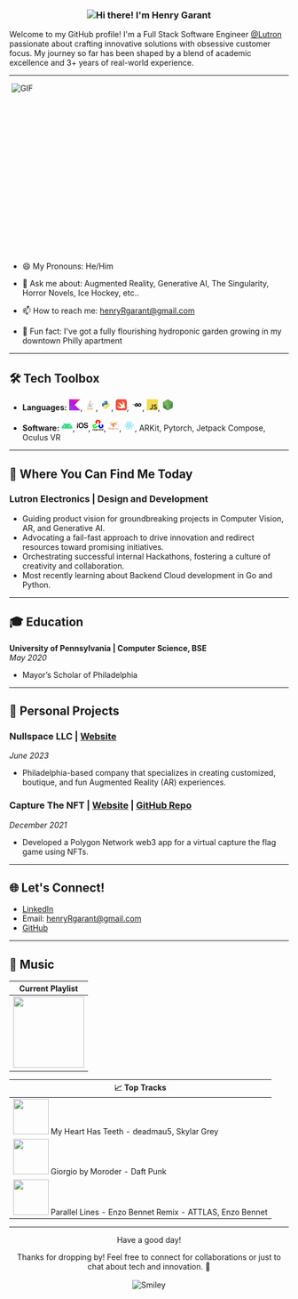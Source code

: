 <!-- Heading -->
<h3 align="center"><img src = "https://raw.githubusercontent.com/MartinHeinz/MartinHeinz/master/wave.gif" width = 30px>Hi there! I'm Henry Garant</h3>

Welcome to my GitHub profile! I'm a Full Stack Software Engineer [@Lutron](https://www.linkedin.com/company/lutron-electronics/) passionate about crafting innovative solutions with obsessive customer focus. My journey so far has been shaped by a blend of academic excellence and 3+ years of real-world experience.

<hr>

<img align="right" alt="GIF" src="./code.gif" width="500" height="320" />

- 😄 My Pronouns: He/Him   

- 💬 Ask me about: Augmented Reality, Generative AI, The Singularity, Horror Novels, Ice Hockey, etc..

- 📫 How to reach me:  [henryRgarant@gmail.com](mailto:henryRgarant@gmail.com)

- 🌱 Fun fact: I've got a fully flourishing hydroponic garden growing in my downtown Philly apartment

<hr>

## 🛠️ Tech Toolbox

- **Languages:**
<code><img height="20" src="https://raw.githubusercontent.com/github/explore/80688e429a7d4ef2fca1e82350fe8e3517d3494d/topics/kotlin/kotlin.png"></code>,
<code><img height="20" src="https://raw.githubusercontent.com/github/explore/80688e429a7d4ef2fca1e82350fe8e3517d3494d/topics/java/java.png"></code>,
<code><img height="20" src="https://raw.githubusercontent.com/github/explore/80688e429a7d4ef2fca1e82350fe8e3517d3494d/topics/python/python.png"></code>,
<code><img height="20" src="https://raw.githubusercontent.com/github/explore/80688e429a7d4ef2fca1e82350fe8e3517d3494d/topics/swift/swift.png"></code>,
<code><img height="20" src="https://raw.githubusercontent.com/github/explore/80688e429a7d4ef2fca1e82350fe8e3517d3494d/topics/go/go.png"></code>,
<code><img height="20" src="https://raw.githubusercontent.com/github/explore/80688e429a7d4ef2fca1e82350fe8e3517d3494d/topics/javascript/javascript.png"></code>,
<code><img height="20" src="https://raw.githubusercontent.com/github/explore/80688e429a7d4ef2fca1e82350fe8e3517d3494d/topics/nodejs/nodejs.png"></code>


- **Software:** 
<code><img height="20" src="https://raw.githubusercontent.com/github/explore/80688e429a7d4ef2fca1e82350fe8e3517d3494d/topics/android/android.png"></code>,
<code><img height="20" src="https://raw.githubusercontent.com/github/explore/80688e429a7d4ef2fca1e82350fe8e3517d3494d/topics/ios/ios.png"></code>,
<code><img height="20" src="https://raw.githubusercontent.com/github/explore/80688e429a7d4ef2fca1e82350fe8e3517d3494d/topics/opencv/opencv.png"></code>,
<code><img height="20" src="https://raw.githubusercontent.com/github/explore/5c058a388828bb5fde0bcafd4bc867b5bb3f26f3/topics/tensorflow/tensorflow.png"></code>,
<code><img height="20" src="https://raw.githubusercontent.com/github/explore/80688e429a7d4ef2fca1e82350fe8e3517d3494d/topics/react/react.png"></code>,
ARKit, Pytorch, Jetpack Compose, Oculus VR

<hr>

## 💼 Where You Can Find Me Today

### Lutron Electronics | Design and Development
- Guiding product vision for groundbreaking projects in Computer Vision, AR, and Generative AI.
- Advocating a fail-fast approach to drive innovation and redirect resources toward promising initiatives.
- Orchestrating successful internal Hackathons, fostering a culture of creativity and collaboration.
- Most recently learning about Backend Cloud development in Go and Python.

<hr>

## 🎓 Education

**University of Pennsylvania | Computer Science, BSE**  
*May 2020*  
- Mayor’s Scholar of Philadelphia

<hr>

## 🚀 Personal Projects

### Nullspace LLC | [Website](https://www.null-space.xyz/)
*June 2023*
- Philadelphia-based company that specializes in creating customized, boutique, and fun Augmented Reality (AR) experiences.

### Capture The NFT | [Website](https://www.capturethenft.live) | [GitHub Repo](https://github.com/Henri93/Capture-The-NFT)
*December 2021*
- Developed a Polygon Network web3 app for a virtual capture the flag game using NFTs.

<hr>

## 🌐 Let's Connect!

- [LinkedIn](https://www.linkedin.com/in/henry-garant/)
- Email: [henryRgarant@gmail.com](mailto:henryRgarant@gmail.com)
- [GitHub](https://github.com/Henri93)

<hr>

## 🎵 Music

| Current Playlist                                                                                                                  |
| ------------------------------------------------------------------------------------------------------------------------------ |
| <a href="https://open.spotify.com/playlist/7M3JkPSZQb5dgEyVPyb0me?si=d0c17d54996e438b"><img src="https://mosaic.scdn.co/300/ab67616d00001e020dc520e09dbd8fd12fab4f6fab67616d00001e023da6fc7e32f0a55c5a023ae0ab67616d00001e02c5786ae3e710d1bddcb378acab67616d00001e02efa73dc6e54767a9659a4e6f" width="128" height="128"></a> |

<table>
  <thead>
    <tr>
      <th>📈 Top Tracks</th>
    </tr>
  </thead>
  <tbody>
    <tr>
      <td><a href="https://open.spotify.com/track/5cLFhtbjth4y4RA8fsXfRZ?si=3efdadc47f62413c"><img src="https://i.scdn.co/image/ab67616d0000485147265bcb7ddbd68b083787b1" width="64" height="64"></a> My Heart Has Teeth - deadmau5, Skylar Grey</td>
    </tr>
    <tr></tr> <!-- hide gray row -->
    <tr>
      <td><a href="https://open.spotify.com/track/0oks4FnzhNp5QPTZtoet7c?si=73155be32b92459d"><img src="https://i.scdn.co/image/ab67616d000048519b9b36b0e22870b9f542d937" width="64" height="64"></a> Giorgio by Moroder - Daft Punk</td>
    </tr>
    <tr></tr> <!-- hide gray row -->
    <tr>
      <td><a href="https://open.spotify.com/track/0PRYPI0VIlaphQDlDNjI10?si=a81263f5334241a9"><img src="https://i.scdn.co/image/ab67616d000048513c1f83cb42942b38c97058b8" width="64" height="64"></a> Parallel Lines - Enzo Bennet Remix - ATTLAS, Enzo Bennet</td>
    </tr>
  </tbody>
</table>

<hr>

<div align="center">
<p>Have a good day!</p>
<p>Thanks for dropping by! Feel free to connect for collaborations or just to chat about tech and innovation. 🚀</p>
<div>
<img src="https://github.com/fnky/fnky/raw/fnky/img/smile.gif" alt="Smiley" align="center">
</div>
</div>
